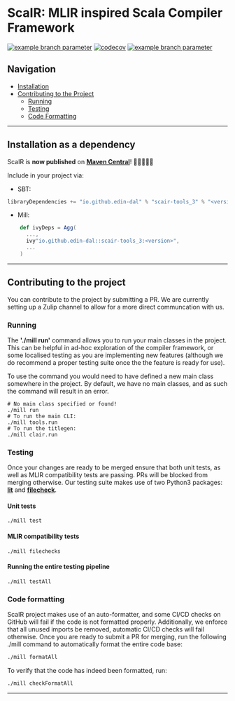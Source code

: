 ScaIR: MLIR inspired Scala Compiler Framework 
===
[![example branch parameter](https://github.com/edin-dal/scair/actions/workflows/tests.yml/badge.svg)](https://github.com/edin-dal/scair/actions/workflows/tests.yml/badge.svg?branch=main)
[![codecov](https://codecov.io/github/edin-dal/scair/graph/badge.svg?token=H3TBWG1YNT)](https://codecov.io/github/edin-dal/scair)
[![example branch parameter](https://img.shields.io/badge/license-Apache_2.0-blue)](https://github.com/edin-dal/scair/blob/main/LICENSE)

## Navigation
- [Installation](#installation)
- [Contributing to the Project](#contributing-to-the-project)
    - [Running](#running)
    - [Testing](#testing)  
    - [Code Formatting](#code-formatting) 

---

## Installation as a dependency

ScaIR is **now published** on [**Maven Central**](https://central.sonatype.com/artifact/io.github.edin-dal/scair-tools_3/0.0.0-1-670825/overview)! 🙌✊🥳🎉👏

Include in your project via: 

- SBT:
```scala
libraryDependencies += "io.github.edin-dal" % "scair-tools_3" % "<version>"
```
- Mill:
```scala
    def ivyDeps = Agg(
      ...,
      ivy"io.github.edin-dal::scair-tools_3:<version>",
      ...
    )
```

---

## Contributing to the project

You can contribute to the project by submitting a PR. We are currently setting up a Zulip channel to allow for a more direct communcation with us.

### Running

The **'./mill run'** command allows you to run your main classes in the project. This can be helpful in ad-hoc exploration of the compiler framework, or some localised testing as you are implementing new features (although we do recommend a proper testing suite once the the feature is ready for use).

To use the command you would need to have defined a new main class somewhere in the project. By default, we have no main classes, and as such the command will result in an error.

```
# No main class specified or found!
./mill run
# To run the main CLI:
./mill tools.run
# To run the titlegen:
./mill clair.run
```

### Testing

Once your changes are ready to be merged ensure that both unit tests, as well as MLIR compatibility tests are passing. PRs will be blocked from merging otherwise. Our testing suite makes use of two Python3 packages: [**lit**](https://pypi.org/project/lit/) and [**filecheck**](https://pypi.org/project/filecheck/).

#### **Unit tests**
```
./mill test
```

#### **MLIR compatibility tests**
```
./mill filechecks
```

#### **Running the entire testing pipeline**
```
./mill testAll
```

### Code formatting
ScaIR project makes use of an auto-formatter, and some CI/CD checks on GitHub will fail if the code is not formatted properly. Additionally, we enforce that all unused imports be removed, automatic CI/CD checks will fail otherwise. Once you are ready to submit a PR for merging, run the following ./mill command to automatically format the entire code base:

```bash
./mill formatAll
```

To verify that the code has indeed been formatted, run:

```bash
./mill checkFormatAll
```
---